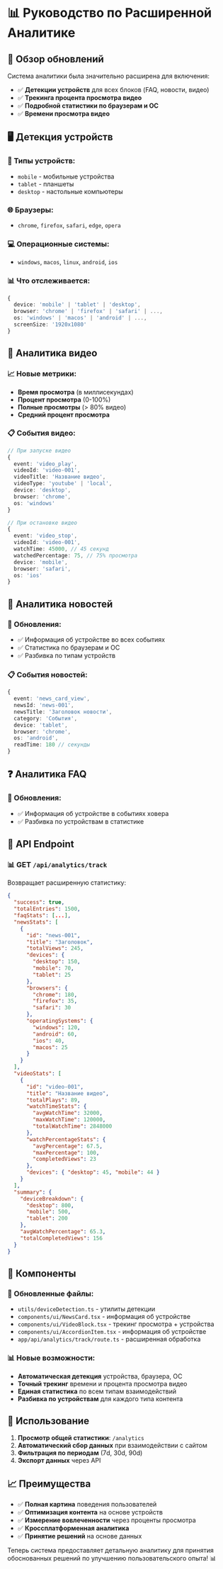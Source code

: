 # 📊 Руководство по Расширенной Аналитике

## 🎯 Обзор обновлений

Система аналитики была значительно расширена для включения:
- ✅ **Детекции устройств** для всех блоков (FAQ, новости, видео)
- ✅ **Трекинга процента просмотра видео**
- ✅ **Подробной статистики по браузерам и ОС**
- ✅ **Времени просмотра видео**

## 🖥️ Детекция устройств

### 📱 Типы устройств:
- `mobile` - мобильные устройства
- `tablet` - планшеты
- `desktop` - настольные компьютеры

### 🌐 Браузеры:
- `chrome`, `firefox`, `safari`, `edge`, `opera`

### 💻 Операционные системы:
- `windows`, `macos`, `linux`, `android`, `ios`

### 📊 Что отслеживается:
```typescript
{
  device: 'mobile' | 'tablet' | 'desktop',
  browser: 'chrome' | 'firefox' | 'safari' | ...,
  os: 'windows' | 'macos' | 'android' | ...,
  screenSize: '1920x1080'
}
```

## 🎥 Аналитика видео

### 📈 Новые метрики:
- **Время просмотра** (в миллисекундах)
- **Процент просмотра** (0-100%)
- **Полные просмотры** (> 80% видео)
- **Средний процент просмотра**

### 📋 События видео:
```typescript
// При запуске видео
{
  event: 'video_play',
  videoId: 'video-001',
  videoTitle: 'Название видео',
  videoType: 'youtube' | 'local',
  device: 'desktop',
  browser: 'chrome',
  os: 'windows'
}

// При остановке видео
{
  event: 'video_stop',
  videoId: 'video-001',
  watchTime: 45000, // 45 секунд
  watchedPercentage: 75, // 75% просмотра
  device: 'mobile',
  browser: 'safari',
  os: 'ios'
}
```

## 📰 Аналитика новостей

### 🔄 Обновления:
- ✅ Информация об устройстве во всех событиях
- ✅ Статистика по браузерам и ОС
- ✅ Разбивка по типам устройств

### 📋 События новостей:
```typescript
{
  event: 'news_card_view',
  newsId: 'news-001',
  newsTitle: 'Заголовок новости',
  category: 'События',
  device: 'tablet',
  browser: 'chrome',
  os: 'android',
  readTime: 180 // секунды
}
```

## ❓ Аналитика FAQ

### 🔄 Обновления:
- ✅ Информация об устройстве в событиях ховера
- ✅ Разбивка по устройствам в статистике

## 🔧 API Endpoint

### 📊 GET `/api/analytics/track`
Возвращает расширенную статистику:

```json
{
  "success": true,
  "totalEntries": 1500,
  "faqStats": [...],
  "newsStats": [
    {
      "id": "news-001",
      "title": "Заголовок",
      "totalViews": 245,
      "devices": {
        "desktop": 150,
        "mobile": 70,
        "tablet": 25
      },
      "browsers": {
        "chrome": 180,
        "firefox": 35,
        "safari": 30
      },
      "operatingSystems": {
        "windows": 120,
        "android": 60,
        "ios": 40,
        "macos": 25
      }
    }
  ],
  "videoStats": [
    {
      "id": "video-001", 
      "title": "Название видео",
      "totalPlays": 89,
      "watchTimeStats": {
        "avgWatchTime": 32000,
        "maxWatchTime": 120000,
        "totalWatchTime": 2848000
      },
      "watchPercentageStats": {
        "avgPercentage": 67.5,
        "maxPercentage": 100,
        "completedViews": 23
      },
      "devices": { "desktop": 45, "mobile": 44 }
    }
  ],
  "summary": {
    "deviceBreakdown": {
      "desktop": 800,
      "mobile": 500,
      "tablet": 200
    },
    "avgWatchPercentage": 65.3,
    "totalCompletedViews": 156
  }
}
```

## 📱 Компоненты

### 🔧 Обновленные файлы:
- `utils/deviceDetection.ts` - утилиты детекции
- `components/ui/NewsCard.tsx` - информация об устройстве
- `components/ui/VideoBlock.tsx` - трекинг просмотра + устройства
- `components/ui/AccordionItem.tsx` - информация об устройстве
- `app/api/analytics/track/route.ts` - расширенная обработка

### 📊 Новые возможности:
- **Автоматическая детекция** устройства, браузера, ОС
- **Точный трекинг** времени и процента просмотра видео
- **Единая статистика** по всем типам взаимодействий
- **Разбивка по устройствам** для каждого типа контента

## 🚀 Использование

1. **Просмотр общей статистики**: `/analytics`
2. **Автоматический сбор данных** при взаимодействии с сайтом
3. **Фильтрация по периодам** (7d, 30d, 90d)
4. **Экспорт данных** через API

## 📈 Преимущества

- ✅ **Полная картина** поведения пользователей
- ✅ **Оптимизация контента** на основе устройств
- ✅ **Измерение вовлеченности** через проценты просмотра
- ✅ **Кроссплатформенная аналитика**
- ✅ **Принятие решений** на основе данных

Теперь система предоставляет детальную аналитику для принятия обоснованных решений по улучшению пользовательского опыта! 📊 